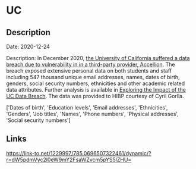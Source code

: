 # UC

## Description

Date: 2020-12-24

Description:
In December 2020, <a href="https://portswigger.net/daily-swig/uc-berkeley-confirms-data-breach-becomes-latest-victim-of-accellion-cyber-attack" target="_blank" rel="noopener">the University of California suffered a data breach due to vulnerability in in a third-party provider, Accellion</a>. The breach exposed extensive personal data on both students and staff including 547 thousand unique email addresses, names, dates of birth, genders, social security numbers, ethnicities and other academic related data attributes. Further analysis is available in <a href="https://cgorlla.github.io/project/uc" target="_blank" rel="noopener">Exploring the Impact of the UC Data Breach</a>. The data was provided to HIBP courtesy of Cyril Gorlla.


['Dates of birth', 'Education levels', 'Email addresses', 'Ethnicities', 'Genders', 'Job titles', 'Names', 'Phone numbers', 'Physical addresses', 'Social security numbers']

## Links

https://link-to.net/1229997/785.0696507322461/dynamic/?r=dW5pdmVyc2l0eW9mY2FsaWZvcm5pYS5lZHU=